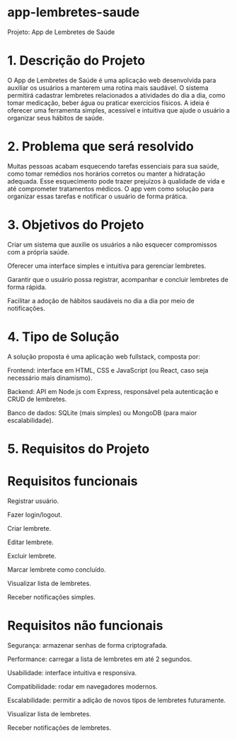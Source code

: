 # app-lembretes-saude
Projeto: App de Lembretes de Saúde

 # 1. Descrição do Projeto

O App de Lembretes de Saúde é uma aplicação web desenvolvida para auxiliar os usuários a manterem uma rotina mais saudável. O sistema permitirá cadastrar lembretes relacionados a atividades do dia a dia, como tomar medicação, beber água ou praticar exercícios físicos. A ideia é oferecer uma ferramenta simples, acessível e intuitiva que ajude o usuário a organizar seus hábitos de saúde.

# 2. Problema que será resolvido

Muitas pessoas acabam esquecendo tarefas essenciais para sua saúde, como tomar remédios nos horários corretos ou manter a hidratação adequada. Esse esquecimento pode trazer prejuízos à qualidade de vida e até comprometer tratamentos médicos. O app vem como solução para organizar essas tarefas e notificar o usuário de forma prática.

# 3. Objetivos do Projeto

Criar um sistema que auxilie os usuários a não esquecer compromissos com a própria saúde.

Oferecer uma interface simples e intuitiva para gerenciar lembretes.

Garantir que o usuário possa registrar, acompanhar e concluir lembretes de forma rápida.

Facilitar a adoção de hábitos saudáveis no dia a dia por meio de notificações.

# 4. Tipo de Solução

A solução proposta é uma aplicação web fullstack, composta por:

Frontend: interface em HTML, CSS e JavaScript (ou React, caso seja necessário mais dinamismo).

Backend: API em Node.js com Express, responsável pela autenticação e CRUD de lembretes.

Banco de dados: SQLite (mais simples) ou MongoDB (para maior escalabilidade).

# 5. Requisitos do Projeto

#   Requisitos funcionais

Registrar usuário.

Fazer login/logout.

Criar lembrete.

Editar lembrete.

Excluir lembrete.

Marcar lembrete como concluído.

Visualizar lista de lembretes.

Receber notificações simples.

#   Requisitos não funcionais

Segurança: armazenar senhas de forma criptografada.

Performance: carregar a lista de lembretes em até 2 segundos.

Usabilidade: interface intuitiva e responsiva.

Compatibilidade: rodar em navegadores modernos.

Escalabilidade: permitir a adição de novos tipos de lembretes futuramente.

Visualizar lista de lembretes.

Receber notificações de lembretes.
